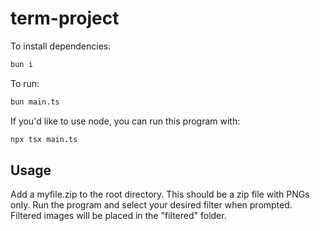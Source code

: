 # term-project

To install dependencies:

```bash
bun i
```

To run:

```bash
bun main.ts
```

If you'd like to use node, you can run this program with:

```bash
npx tsx main.ts
```

## Usage
Add a myfile.zip to the root directory. This should be a zip file with PNGs only.
Run the program and select your desired filter when prompted. Filtered images will be placed in the "filtered" folder.
